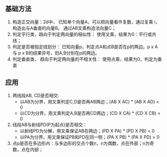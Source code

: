 ## 基础方法
1. 构造正交向量：2d中， 已知单个向量A，可以把向量看作复数，通过复乘 i，构造出与A垂直的向量B。 通过AB叉乘构造法向量C；
2. 判定平行类，趋向于判定两向量的相似性： 使用叉乘，结果为0：平行或共线；
3. 判定是否被指定线划分： 已知向量p，判定点A和点B是否在p的两边。p x A 与 p x B的结果异号，则A,B分别在p的两边。
4. 判定垂直类， 趋向于判定两向量的不相关性： 使用点乘，结果为0，判定为垂直

## 应用
1. 两线段AB, CD是否相交: 
    - 以AB为分界，用叉乘判定C,D是否再AB两边；(AB X AC) * (AB X AD) < 0
    - 以CD为分界，用叉乘判定A,B是否再CD两边；(CD X CA) * (CD X CB) < 0
2. 线段AB与射线PD(P为起点)是否相交：
   - 以射线PD为分解，用叉乘保证AB在两边；(PD X PA) * (PD X PB) < 0
   - 以PA为分界，用叉乘保证PB和PD在同一侧；(PA X PB) * (PA X PD) > 0
3. 点p是否在多边形内：与多边形的交点个数n，n为偶数，点在外部；n为奇数，点在内部；
